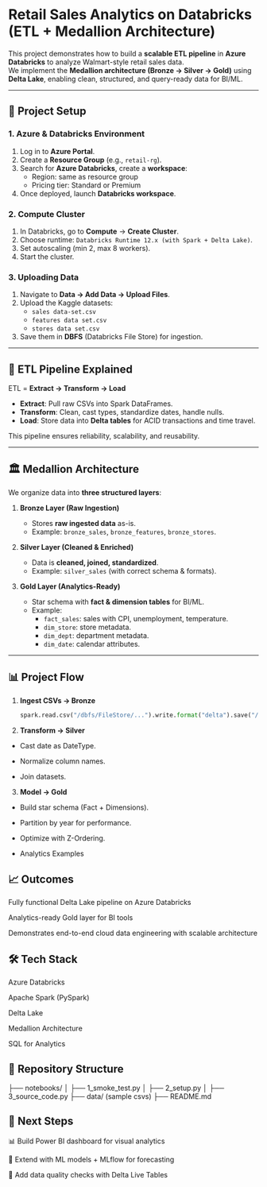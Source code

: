 # Retail Sales Analytics on Databricks (ETL + Medallion Architecture)

This project demonstrates how to build a **scalable ETL pipeline** in **Azure Databricks** to analyze Walmart-style retail sales data.  
We implement the **Medallion architecture (Bronze → Silver → Gold)** using **Delta Lake**, enabling clean, structured, and query-ready data for BI/ML.

---

## 🚀 Project Setup

### 1. Azure & Databricks Environment
1. Log in to **Azure Portal**.
2. Create a **Resource Group** (e.g., `retail-rg`).
3. Search for **Azure Databricks**, create a **workspace**:
   - Region: same as resource group
   - Pricing tier: Standard or Premium
4. Once deployed, launch **Databricks workspace**.

### 2. Compute Cluster
1. In Databricks, go to **Compute** → **Create Cluster**.
2. Choose runtime: `Databricks Runtime 12.x (with Spark + Delta Lake)`.
3. Set autoscaling (min 2, max 8 workers).
4. Start the cluster.

### 3. Uploading Data
1. Navigate to **Data → Add Data → Upload Files**.
2. Upload the Kaggle datasets:
   - `sales data-set.csv`
   - `features data set.csv`
   - `stores data set.csv`
3. Save them in **DBFS** (Databricks File Store) for ingestion.

---

## 🔄 ETL Pipeline Explained

ETL = **Extract → Transform → Load**

- **Extract**: Pull raw CSVs into Spark DataFrames.  
- **Transform**: Clean, cast types, standardize dates, handle nulls.  
- **Load**: Store data into **Delta tables** for ACID transactions and time travel.

This pipeline ensures reliability, scalability, and reusability.

---

## 🏛 Medallion Architecture

We organize data into **three structured layers**:

1. **Bronze Layer (Raw Ingestion)**  
   - Stores **raw ingested data** as-is.  
   - Example: `bronze_sales`, `bronze_features`, `bronze_stores`.

2. **Silver Layer (Cleaned & Enriched)**  
   - Data is **cleaned, joined, standardized**.  
   - Example: `silver_sales` (with correct schema & formats).

3. **Gold Layer (Analytics-Ready)**  
   - Star schema with **fact & dimension tables** for BI/ML.  
   - Example:
     - `fact_sales`: sales with CPI, unemployment, temperature.
     - `dim_store`: store metadata.
     - `dim_dept`: department metadata.
     - `dim_date`: calendar attributes.

---

## 📊 Project Flow

1. **Ingest CSVs → Bronze**  
   ```python
   spark.read.csv("/dbfs/FileStore/...").write.format("delta").save("/bronze/sales")
   ```
2. **Transform → Silver**
- Cast date as DateType.

- Normalize column names.

- Join datasets.

3. **Model → Gold**

- Build star schema (Fact + Dimensions).

- Partition by year for performance.

- Optimize with Z-Ordering.

- Analytics Examples

## 📈 Outcomes

Fully functional Delta Lake pipeline on Azure Databricks

Analytics-ready Gold layer for BI tools

Demonstrates end-to-end cloud data engineering with scalable architecture

## 🛠 Tech Stack

Azure Databricks

Apache Spark (PySpark)

Delta Lake

Medallion Architecture

SQL for Analytics

## 📂 Repository Structure
├── notebooks/
│ ├── 1_smoke_test.py
│ ├── 2_setup.py
│ ├── 3_source_code.py
├── data/ (sample csvs)
├── README.md

## 📌 Next Steps

📊 Build Power BI dashboard for visual analytics

🤖 Extend with ML models + MLflow for forecasting

🔐 Add data quality checks with Delta Live Tables
